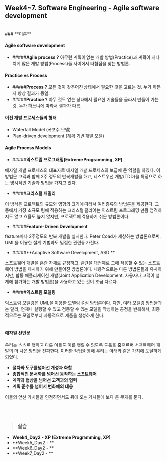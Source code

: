 Week4~7. Software Engineering - **Agile software development**
-----

<br>
### <i class="icon-file"></i> **이론**

#### <i class="icon-pencil"></i> **Agile software development**
- #####**Agile process ?**
아무런 계획이 없는 개발 방법(Practice)과 계획이 지나치게 많은 개발 방법(Process)들 사이에서 타협점을 찾는 방법론.

#### <i class="icon-pencil"></i> **Practice vs Process**
- #####**Process ?**
모든 것이 갖추어진 상태에서 필요한 것을 고르는 것.
누가 하든지 항상 결과가 동일.
- #####**Practice ?**
아무 것도 없는 상태에서 필요한 기술들을 골라서 만들어 가는 것.
누가 하느냐에 따라서 결과가 다름.

#### <i class="icon-pencil"></i> **이전 개발 프로세스들의 형태**
- Waterfall Model (폭포수 모델)
- Plan-driven development (계획 기반 개발 모델)

#### <i class="icon-pencil"></i> **Agile Process Models**

- #####**익스트림 프로그래밍(Extreme Programming, XP)** 

애자일 개발 프로세스의 대표자로 애자일 개발 프로세스의 보급에 큰 역할을 하였다. 이 방법은 고객과 함께 2주 정도의 반복개발을 하고, 테스트우선 개발(TDD)을 특징으로 하는 명시적인 기술과 방법을 가지고 있다.


- #####**크리스털 패밀리** 

이 방식은 프로젝트의 규모와 영향의 크기에 따라서 여러종류의 방법론을 제공한다. 그중에서 가장 소규모 팀에 적용하는 크리스털 클리어는 익스트림 프로그래밍 만큼 엄격하지도 않고 효율도 높지 않지만, 프로젝트에 적용하기 쉬운 방법론이다.

- #####**Feature-Driven Development**

feature마다 2주정도의 반복 개발을 실시한다. Peter Coad가 제창하는 방법론으로써, UML을 이용한 설계 기법과도 밀접한 관련을 가진다.

- #####**Adaptive Software Development, ASD **

소프트웨어 개발을 혼란 자체로 규정하고, 혼란을 대전제로 그에 적응할 수 있는 소프트웨어 방법을 제시하기 위해 만들어진 방법론이다. 내용적으로는 다른 방법론들과 유사하지만, 합동 애플리케이션 개발(Joint Application Development, 사용자나 고객이 설계에 참가하는 개발 방법론)을 사용하고 있는 것이 조금 다르다.

- #####**익스트림 모델링**

익스트림 모델링은 UML을 이용한 모델링 중심 방법론이다. 다만, 여타 모델링 방법들과는 달리, 언제나 실행할 수 있고 검증할 수 있는 모델을 작성하는 공정을 반복해서, 최종적으로는 모델로부터 자동적으로 제품을 생성하게 한다.
<br>
<br>

####  <i class="icon-pencil"></i> **애자일 선언문**
우리는 스스로 행하고 다른 이들도 이를 행할 수 있도록 도움을 줌으로써 소프트웨어 개발의 더 나은 방법을 전파한다. 이러한 작업을 통해 우리는 아래와 같은 가치에 도달하게 되었다.

- **절차와 도구를넘어선 개성과 화합**
- **종합적인 문서화를 넘어선 동작하는 소프트웨어**
- **계약과 협상을 넘어선 고객과의 협력**
- **계획 준수를 넘어서 변화에의 대응**

이들의 앞선 가치들을 인정하면서도 뒤에 오는 가치들에 보다 큰 무게를 둔다.

<br>
<br>

>### <i class="icon-refresh"></i> **실습**
- **Week4_Day2 - XP (Extreme Programming, XP)**
- **Week5_Day2 - **
- **Week6_Day2 - **
- **Week7_Day2 - **
<br>
<br>



